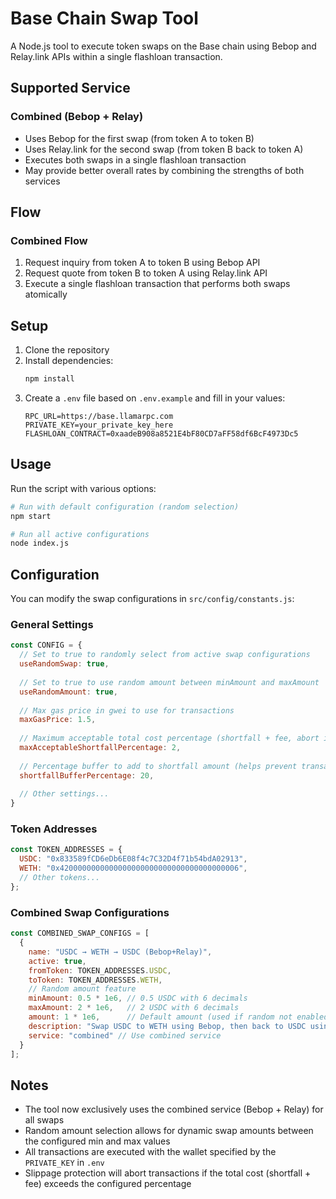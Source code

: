# Base Chain Swap Tool

A Node.js tool to execute token swaps on the Base chain using Bebop and Relay.link APIs within a single flashloan transaction.

## Supported Service

### Combined (Bebop + Relay)
- Uses Bebop for the first swap (from token A to token B)
- Uses Relay.link for the second swap (from token B back to token A)
- Executes both swaps in a single flashloan transaction
- May provide better overall rates by combining the strengths of both services

## Flow

### Combined Flow
1. Request inquiry from token A to token B using Bebop API
2. Request quote from token B to token A using Relay.link API
3. Execute a single flashloan transaction that performs both swaps atomically

## Setup

1. Clone the repository
2. Install dependencies:
   ```bash
   npm install
   ```
3. Create a `.env` file based on `.env.example` and fill in your values:
   ```
   RPC_URL=https://base.llamarpc.com
   PRIVATE_KEY=your_private_key_here
   FLASHLOAN_CONTRACT=0xaadeB908a8521E4bF80CD7aFF58df6BcF4973Dc5
   ```

## Usage

Run the script with various options:

```bash
# Run with default configuration (random selection)
npm start

# Run all active configurations
node index.js
```

## Configuration

You can modify the swap configurations in `src/config/constants.js`:

### General Settings
```javascript
const CONFIG = {
  // Set to true to randomly select from active swap configurations
  useRandomSwap: true,
  
  // Set to true to use random amount between minAmount and maxAmount
  useRandomAmount: true,
  
  // Max gas price in gwei to use for transactions
  maxGasPrice: 1.5,
  
  // Maximum acceptable total cost percentage (shortfall + fee, abort if exceeded)
  maxAcceptableShortfallPercentage: 2,
  
  // Percentage buffer to add to shortfall amount (helps prevent transaction failures)
  shortfallBufferPercentage: 20,
  
  // Other settings...
}
```

### Token Addresses
```javascript
const TOKEN_ADDRESSES = {
  USDC: "0x833589fCD6eDb6E08f4c7C32D4f71b54bdA02913",
  WETH: "0x4200000000000000000000000000000000000006",
  // Other tokens...
};
```

### Combined Swap Configurations
```javascript
const COMBINED_SWAP_CONFIGS = [
  {
    name: "USDC → WETH → USDC (Bebop+Relay)",
    active: true,
    fromToken: TOKEN_ADDRESSES.USDC,
    toToken: TOKEN_ADDRESSES.WETH,
    // Random amount feature
    minAmount: 0.5 * 1e6, // 0.5 USDC with 6 decimals
    maxAmount: 2 * 1e6,   // 2 USDC with 6 decimals
    amount: 1 * 1e6,      // Default amount (used if random not enabled)
    description: "Swap USDC to WETH using Bebop, then back to USDC using Relay",
    service: "combined" // Use combined service
  }
];
```

## Notes

- The tool now exclusively uses the combined service (Bebop + Relay) for all swaps
- Random amount selection allows for dynamic swap amounts between the configured min and max values
- All transactions are executed with the wallet specified by the `PRIVATE_KEY` in `.env`
- Slippage protection will abort transactions if the total cost (shortfall + fee) exceeds the configured percentage 